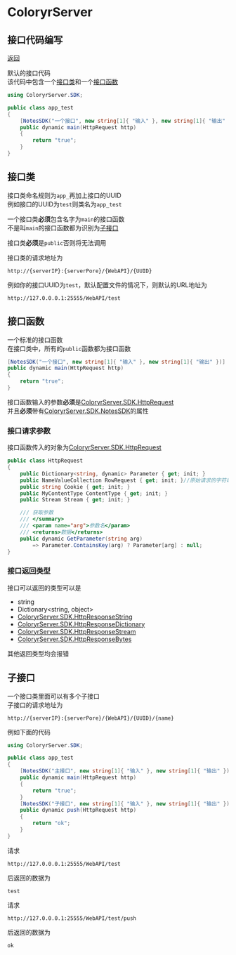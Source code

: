 # ColoryrServer

## 接口代码编写
[返回](code.md)

默认的接口代码  
该代码中包含一个[接口类](#接口类)和一个[接口函数](#接口函数)
```C#
using ColoryrServer.SDK;

public class app_test
{
    [NotesSDK("一个接口", new string[1]{ "输入" }, new string[1]{ "输出" })]
    public dynamic main(HttpRequest http)
    {  
        return "true";
    }
}
```

## 接口类
接口类命名规则为`app_`再加上接口的UUID  
例如接口的UUID为`test`则类名为`app_test`  

一个接口类**必须**包含名字为`main`的接口函数  
不是叫`main`的接口函数都为识别为[子接口](#子接口)  

接口类**必须**是`public`否则将无法调用  

接口类的请求地址为
```
http://{serverIP}:{serverPore}/{WebAPI}/{UUID}
``` 
例如你的接口UUID为`test`，默认配置文件的情况下，则默认的URL地址为  
```
http://127.0.0.0.1:25555/WebAPI/test
```

## 接口函数
一个标准的接口函数  
在接口类中，所有的`public`函数都为接口函数
```C#
[NotesSDK("一个接口", new string[1]{ "输入" }, new string[1]{ "输出" })]
public dynamic main(HttpRequest http)
{  
    return "true";
}
```
接口函数输入的参数**必须**是[ColoryrServer.SDK.HttpRequest](../ColoryrServer/Core/SDK/HttpSDK.cs#L7)  
并且**必须**带有[ColoryrServer.SDK.NotesSDK](../ColoryrServer/Core/SDK/NotesSDK.cs)的属性

### 接口请求参数
接口函数传入的对象为[ColoryrServer.SDK.HttpRequest](../ColoryrServer/Core/SDK/HttpSDK.cs#L7)
```C#
public class HttpRequest
{
    public Dictionary<string, dynamic> Parameter { get; init; }
    public NameValueCollection RowRequest { get; init; }//原始请求的字符串
    public string Cookie { get; init; }
    public MyContentType ContentType { get; init; }
    public Stream Stream { get; init; }

    /// 获取参数
    /// </summary>
    /// <param name="arg">参数名</param>
    /// <returns>数据</returns>
    public dynamic GetParameter(string arg)
        => Parameter.ContainsKey(arg) ? Parameter[arg] : null;
}
```
### 接口返回类型
接口可以返回的类型可以是
- string
- Dictionary<string, object>
- [ColoryrServer.SDK.HttpResponseString](../ColoryrServer/Core/SDK/HttpSDK.cs#L68)
- [ColoryrServer.SDK.HttpResponseDictionary](../ColoryrServer/Core/SDK/HttpSDK.cs#L90)
- [ColoryrServer.SDK.HttpResponseStream](../ColoryrServer/Core/SDK/HttpSDK.cs#L123)
- [ColoryrServer.SDK.HttpResponseBytes](../ColoryrServer/Core/SDK/HttpSDK.cs#L139)

其他返回类型均会报错

## 子接口
一个接口类里面可以有多个子接口  
子接口的请求地址为
```
http://{serverIP}:{serverPore}/{WebAPI}/{UUID}/{name}
```  
例如下面的代码
```C#
using ColoryrServer.SDK;

public class app_test
{
    [NotesSDK("主接口", new string[1]{ "输入" }, new string[1]{ "输出" })]
    public dynamic main(HttpRequest http)
    {  
        return "true";
    }
    [NotesSDK("子接口", new string[1]{ "输入" }, new string[1]{ "输出" })]
    public dynamic push(HttpRequest http)
    {  
        return "ok";
    }
}
```
请求
```
http://127.0.0.0.1:25555/WebAPI/test
```
后返回的数据为
```
test
```
请求
```
http://127.0.0.0.1:25555/WebAPI/test/push
```
后返回的数据为
```
ok
```
